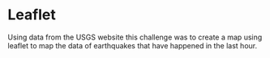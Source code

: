 # Leaflet

Using data from the USGS website this challenge was to create a map using leaflet to map the data of earthquakes that have happened in the last hour.


